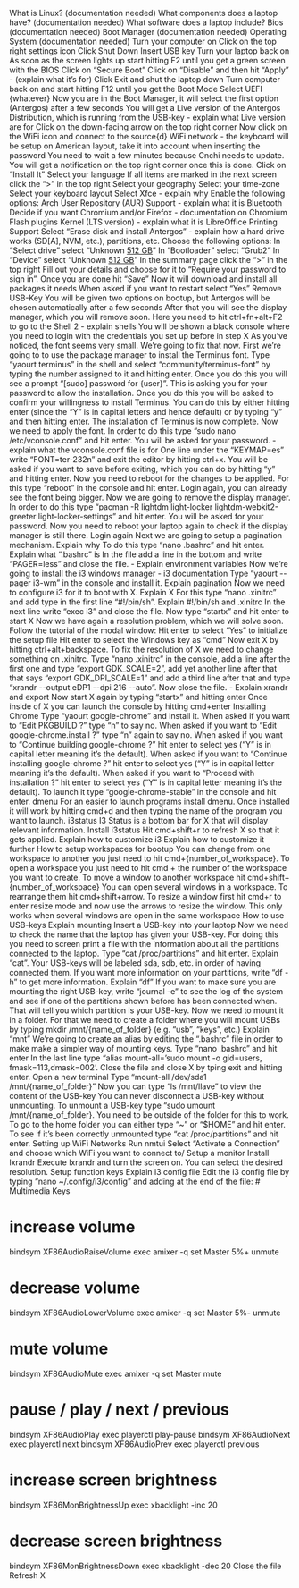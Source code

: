 What is Linux? (documentation needed)
What components does a laptop have? (documentation needed)
What software does a laptop include?
Bios (documentation needed)
Boot Manager (documentation needed)
Operating System (documentation needed)
Turn your computer on
Click on the top right settings icon
Click Shut Down
Insert USB key
Turn your laptop back on
As soon as the screen lights up start hitting F2 until you get a green screen with the BIOS
Click on “Secure Boot”
Click on “Disable” and then hit “Apply” - (explain what it’s for)
Click Exit and shut the laptop down
Turn computer back on and start hitting F12 until you get the Boot Mode
Select UEFI {whatever}
Now you are in the Boot Manager, it will select the first option (Antergos) after a few seconds
You will get a Live version of the Antergos Distribution, which is running from the USB-key - explain what Live version are for
Click on the down-facing arrow on the top right corner
Now click on the WiFi icon and connect to the source{d} WiFi network - the keyboard will be setup on American layout, take it into account when inserting the password
You need to wait a few minutes because Cnchi needs to update. You will get a notification on the top right corner once this is done.
Click on “Install It”
Select your language
If all items are marked in the next screen click the “>” in the top right
Select your geography
Select your time-zone
Select your keyboard layout
Select Xfce - explain why
Enable the following options:
 Arch User Repository (AUR) Support - explain what it is
Bluetooth
Decide if you want Chromium and/or Firefox - documentation on Chromium
Flash plugins
Kernel (LTS version) - explain what it is
LibreOffice
Printing Support
Select “Erase disk and install Antergos” - explain how a hard drive works (SD[A], NVM, etc.), partitions, etc.
Choose the following options:
In “Select drive” select “Unknown [512 GB](/dev/nvme0n1)”
In “Bootloader” select “Grub2”
In “Device” select “Unknown [512 GB](/dev/nvme0n1)”
In the summary page click the “>” in the top right
Fill out your details and choose for it to “Require your password to sign in”. Once you are done hit “Save”
Now it will download and install all packages it needs
When asked if you want to restart select “Yes”
Remove USB-Key
You will be given two options on bootup, but Antergos will be chosen automatically after a few seconds
After that you will see the display manager, which you will remove soon. Here you need to hit ctrl+fn+alt+F2 to go to the Shell 2 - explain shells
You will be shown a black console where you need to login with the credentials you set up before in step X
As you’ve noticed, the font seems very small. We’re going to fix that now.
First we’re going to to use the package manager to install the Terminus font. Type “yaourt terminus” in the shell and select “community/terminus-font” by typing the number assigned to it and hitting enter.
Once you do this you will see a prompt “[sudo] password for {user}”. This is asking you for your password to allow the installation.
Once you do this you will be asked to confirm your willingness to install Terminus. You can do this by either hitting enter (since the “Y” is in capital letters and hence default) or by typing “y” and then hitting enter.
The installation of Terminus is now complete. Now we need to apply the font. In order to do this type “sudo nano /etc/vconsole.conf” and hit enter. You will be asked for your password. - explain what the vconsole.conf file is for
One line under the “KEYMAP=es” write “FONT=ter-232n” and exit the editor by hitting ctrl+x. You will be asked if you want to save before exiting, which you can do by hitting “y” and hitting enter.
Now you need to reboot for the changes to be applied. For this type “reboot” in the console and hit enter.
Login again, you can already see the font being bigger.
Now we are going to remove the display manager. In order to do this type “pacman -R lightdm light-locker lightdm-webkit2-greeter light-locker-settings” and hit enter. You will be asked for your password.
Now you need to reboot your laptop again to check if the display manager is still there.
Login again
Next we are going to setup a pagination mechanism. Explain why
To do this type “nano .bashrc” and hit enter. Explain what “.bashrc” is
In the file add a line in the bottom and write “PAGER=less” and close the file. - Explain environment variables
Now we’re going to install the i3 windows manager - i3 documentation
Type “yaourt --pager i3-wm” in the console and install it. Explain pagination
Now we need to configure i3 for it to boot with X. Explain X
For this type “nano .xinitrc” and add type in the first line “#!/bin/sh”. Explain #!/bin/sh and .xinitrc
In the next line write “exec i3” and close the file.
Now type “startx” and hit enter to start X
Now we have again a resolution problem, which we will solve soon.
Follow the tutorial of the modal window:
Hit enter to select “Yes” to initialize the setup file
Hit enter to select the Windows key as “cmd”
Now exit X by hitting ctrl+alt+backspace.
To fix the resolution of X we need to change something on .xinitrc. Type “nano .xinitrc” in the console, add a line after the first one and type “export GDK_SCALE=2”, add yet another line after that that says “export GDK_DPI_SCALE=1” and add a third line after that and type “xrandr --output eDP1 --dpi 216 --auto”. Now close the file. - Explain xrandr and export
Now start X again by typing “startx” and hitting enter
Once inside of X you can launch the console by hitting cmd+enter
Installing Chrome
Type “yaourt google-chrome” and install it. When asked if you want to “Edit PKGBUILD ?” type “n” to say no. When asked if you want to “Edit google-chrome.install ?” type “n” again to say no. When asked if you want to “Continue building google-chrome ?” hit enter to select yes (“Y” is in capital letter meaning it’s the default). When asked if you want to “Continue installing google-chrome ?” hit enter to select yes (“Y” is in capital letter meaning it’s the default). When asked if you want to “Proceed with installation ?” hit enter to select yes (“Y” is in capital letter meaning it’s the default).
To launch it type “google-chrome-stable” in the console and hit enter.
dmenu
For an easier to launch programs install dmenu. Once installed it will work by hitting cmd+d and then typing the name of the program you want to launch.
i3status
I3 Status is a bottom bar for X that will display relevant information.
Install i3status
Hit cmd+shift+r to refresh X so that it gets applied. Explain how to customize i3
Explain how to customize it further
How to setup workspaces for bootup
You can change from one workspace to another you just need to hit cmd+{number_of_workspace}. To open a workspace you just need to hit cmd + the number of the workspace you want to create.
To move a window to another workspace hit cmd+shift+{number_of_workspace}
You can open several windows in a workspace. To rearrange them hit cmd+shift+arrow.
To resize a window first hit cmd+r to enter resize mode and now use the arrows to resize the window. This only works when several windows are open in the same workspace
How to use USB-keys
Explain mounting
Insert a USB-key into your laptop
Now we need to check the name that the laptop has given your USB-key. For doing this you need to screen print a file with the information about all the partitions connected to the laptop. Type “cat /proc/partitions” and hit enter. Explain “cat”. Your USB-keys will be labeled sda, sdb, etc. in order of having connected them.
If you want more information on your partitions, write “df -h” to get more information. Explain “df”
If you want to make sure you are mounting the right USB-key, write “journal -e” to see the log of the system and see if one of the partitions shown before has been connected when. That will tell you which partition is your USB-key.
Now we need to mount it in a folder. For that we need to create a folder where you will mount USBs by typing mkdir /mnt/{name_of_folder} (e.g. “usb”, “keys”, etc.)
Explain “mnt”
We’re going to create an alias by editing the “.bashrc” file in order to make make a simpler way of mounting keys. 
Type “nano .bashrc” and hit enter
In the last line type “alias mount-all=’sudo mount -o gid=users, fmask=113,dmask=002’. 
Close the file and close X by tping exit and hitting enter.
Open a new terminal
Type “mount-all /dev/sda1 /mnt/{name_of_folder}”
Now you can type “ls /mnt/llave” to view the content of the USB-key
You can never disconnect a USB-key without unmounting. To unmount a USB-key type “sudo umount /mnt/{name_of_folder}. You need to be outside of the folder for this to work. To go to the home folder you can either type “~” or “$HOME” and hit enter.
To see if it’s been correctly unmounted type “cat /proc/partitions” and hit enter.
Setting up WiFi Networks
Run nmtui
Select “Activate a Connection” and choose which WiFi you want to connect to/
Setup a monitor
Install lxrandr
Execute lxrandr and turn the screen on. You can select the desired resolution.
Setup function keys
Explain i3 config file
Edit the i3 config file by typing “nano ~/.config/i3/config” and adding at the end of the file: 
	# Multimedia Keys
# increase volume
bindsym XF86AudioRaiseVolume exec amixer -q set Master 5%+ unmute
# decrease volume
bindsym XF86AudioLowerVolume exec amixer -q set Master 5%- unmute
# mute volume
bindsym XF86AudioMute exec amixer -q set Master mute
# pause / play / next / previous
bindsym XF86AudioPlay exec playerctl play-pause
bindsym XF86AudioNext exec playerctl next
bindsym XF86AudioPrev exec playerctl previous
# increase screen brightness
bindsym XF86MonBrightnessUp exec xbacklight -inc 20
# decrease screen brightness
bindsym XF86MonBrightnessDown exec xbacklight -dec 20
Close the file
Refresh X

